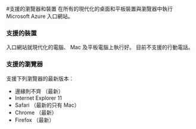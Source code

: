 <properties
    pageTitle="支援的瀏覽器和裝置"
    description="說明瀏覽器和裝置上運作 Azure 入口網站。" 
    services=""
    documentationCenter=""
    authors="flanakin"
    writer="flanakin"
    manager="lwelicki"
    editor=""/>

<tags
    ms.service="multiple"
    ms.workload="multiple"
    ms.tgt_pltfrm="ibiza"
    ms.devlang="na"
    ms.topic="article"
    ms.date="07/23/2015"
    ms.author="micflan"/>

#<a name="supported-browsers-and-devices"></a>支援的瀏覽器和裝置
在所有的現代化的桌面和平板裝置與瀏覽器中執行 Microsoft Azure 入口網站。

### <a name="supported-devices"></a>支援的裝置
入口網站就現代化的電腦、 Mac 及平板電腦上執行好。 目前不支援的行動電話。

### <a name="supported-browsers"></a>支援的瀏覽器
支援下列瀏覽器的最新版本︰

- 邊緣則不齊 （最新）
- Internet Explorer 11
- Safari （最新的只有 Mac）
- Chrome （最新）
- Firefox （最新）
